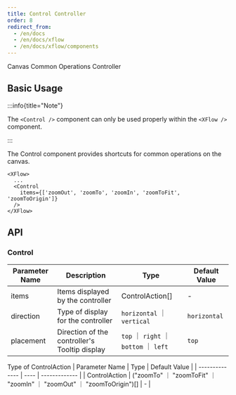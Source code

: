 ```yaml
---
title: Control Controller
order: 8
redirect_from:
  - /en/docs
  - /en/docs/xflow
  - /en/docs/xflow/components
---
```


Canvas Common Operations Controller

## Basic Usage

:::info{title="Note"}

The `<Control />` component can only be used properly within the `<XFlow />` component.

:::

The Control component provides shortcuts for common operations on the canvas.

```tsx
<XFlow>
  ...
  <Control
    items={['zoomOut', 'zoomTo', 'zoomIn', 'zoomToFit', 'zoomToOrigin']}
  />
</XFlow>
```

<code id="xflow-components-control" src="@/src/xflow/components/control/index.tsx"></code>

## API

### Control

| Parameter Name | Description | Type | Default Value |
| -------------- | ----------- | ---- | ------------- |
| items          | Items displayed by the controller | ControlAction[] | - |
| direction      | Type of display for the controller | `horizontal` ｜ `vertical` | `horizontal` |
| placement      | Direction of the controller's Tooltip display | `top` ｜ `right` ｜ `bottom` ｜ `left` | `top` |

Type of ControlAction
| Parameter Name | Type | Default Value |
| -------------- | ---- | ------------- |
| ControlAction  | ("zoomTo" ｜ "zoomToFit" ｜ "zoomIn" ｜ "zoomOut" ｜ "zoomToOrigin")[] | - |
